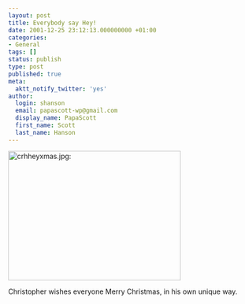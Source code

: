 ```yaml
---
layout: post
title: Everybody say Hey!
date: 2001-12-25 23:12:13.000000000 +01:00
categories:
- General
tags: []
status: publish
type: post
published: true
meta:
  aktt_notify_twitter: 'yes'
author:
  login: shanson
  email: papascott-wp@gmail.com
  display_name: PapaScott
  first_name: Scott
  last_name: Hanson
---
```

<p><img src="https://res.cloudinary.com/papascott/image/upload/wordpress/wp-content/uploads/2001/12/crhheyxmas.jpg" height="263" width="350" border="0" alt="crhheyxmas.jpg: " /></p>
<p>Christopher wishes everyone Merry Christmas, in his own unique way.</p>
